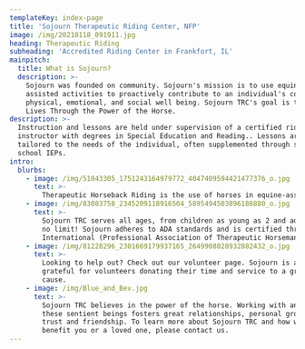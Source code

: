 ```yaml
---
templateKey: index-page
title: 'Sojourn Therapeutic Riding Center, NFP'
image: /img/20210118_091911.jpg
heading: Therapeutic Riding
subheading: 'Accredited Riding Center in Frankfort, IL'
mainpitch:
  title: What is Sojourn?
  description: >-
    Sojourn was founded on community. Sojourn's mission is to use equine
    assisted activities to proactively contribute to an individual's cognitive,
    physical, emotional, and social well being. Sojourn TRC's goal is to Enhance
    Lives Through the Power of the Horse.
description: >-
  Instruction and lessons are held under supervision of a certified riding
  instructor with degrees in Special Education and Reading.. Lessons are
  tailored to the needs of the individual, often supplemented through student's
  school IEPs.
intro:
  blurbs:
    - image: /img/51043305_1751243164979772_4047409594421477376_o.jpg
      text: >-
        Therapeutic Horseback Riding is the use of horses in equine-assisted activities. Horseback riding provides many benefits. The movement of the horse activates a variety of sensory imputs including: vestibular, proprioceptive, tactile, visual, auditory, and olfactory! Horseback riding helps with balance, strength, postural control, speech/communication and cognition. The Therapeutic Horseback Riding program is supervised by an Illinois State Board Learning Behavior Specialist and PATH Certified Therapeutic Riding Instructor.
    - image: /img/83083758_2345209118916504_5895494503896186880_o.jpg
      text: >-
        Sojourn TRC serves all ages, from children as young as 2 and adults to
        no limit! Sojourn adheres to ADA standards and is certified through PATH
        International (Professional Association of Therapeutic Horsemanship).
    - image: /img/81228296_2301669179937165_2649908028932882432_o.jpg
      text: >-
        Looking to help out? Check out our volunteer page. Sojourn is always
        grateful for volunteers donating their time and service to a great
        cause.
    - image: /img/Blue_and_Bev.jpg
      text: >-
        Sojourn TRC believes in the power of the horse. Working with and around
        these sentient beings fosters great relationships, personal growth,
        trust and friendship. To learn more about Sojourn TRC and how we might
        benefit you or a loved one, please contact us.
---
```

